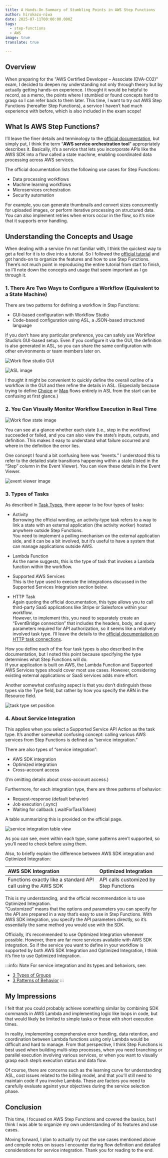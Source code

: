 ```yaml
---
title: A Hands-On Summary of Stumbling Points in AWS Step Functions
author: hirokazu-niwa
date: 2025-07-11T00:00:00.000Z
tags:
  - step-functions
  - AWS
image: true
translate: true

---
```


## Overview
When preparing for the "AWS Certified Developer – Associate (DVA-C02)" exam, I decided to deepen my understanding not only through theory but by actually getting hands-on experience. I thought it would be helpful to record, as a memo, the points where I stumbled or found concepts hard to grasp so I can refer back to them later. This time, I want to try out AWS Step Functions (hereafter Step Functions), a service I haven’t had much experience with before, which is also included in the exam scope!

## What Is AWS Step Functions?
I’ll leave the finer details and terminology to the [official documentation](https://docs.aws.amazon.com/ja_jp/step-functions/latest/dg/welcome.html), but simply put, I think the term “**AWS service orchestration tool**” appropriately describes it. Basically, it’s a service that lets you incorporate APIs like the AWS SDK into a flow called a state machine, enabling coordinated data processing across AWS services.

The official documentation lists the following use cases for Step Functions:
- Data processing workflows
- Machine learning workflows
- Microservices orchestration
- Security automation

For example, you can generate thumbnails and convert sizes concurrently for uploaded images, or perform iterative processing on structured data. You can also implement retries when errors occur in the flow, so it’s nice that it supports error handling.

## Understanding the Concepts and Usage
When dealing with a service I’m not familiar with, I think the quickest way to get a feel for it is to dive into a tutorial. So I followed the [official tutorial](https://docs.aws.amazon.com/step-functions/latest/dg/getting-started.html) and got hands-on to organize the features and how to use Step Functions. There’s not much point in reproducing the entire tutorial from start to finish, so I’ll note down the concepts and usage that seem important as I go through it.

### 1. There Are Two Ways to Configure a Workflow (Equivalent to a State Machine)
There are two patterns for defining a workflow in Step Functions:
- GUI-based configuration with Workflow Studio
- Code-based configuration using ASL, a JSON-based structured language

If you don’t have any particular preference, you can safely use Workflow Studio’s GUI-based setup. Even if you configure it via the GUI, the definition is also generated in ASL, so you can share the same configuration with other environments or team members later on.

![Work flow studio GUI](/img/blogs/2025/0711_aws_stepfunction_tips/image-2.png)

![ASL image](/img/blogs/2025/0711_aws_stepfunction_tips/image-3.png)

I thought it might be convenient to quickly define the overall outline of a workflow in the GUI and then refine the details in ASL. (Especially because trying to define [Choice](https://docs.aws.amazon.com/ja_jp/step-functions/latest/dg/state-choice.html) or [Map](https://docs.aws.amazon.com/ja_jp/step-functions/latest/dg/state-map.html) flows entirely in ASL from the start can be confusing at first glance.)

### 2. You Can Visually Monitor Workflow Execution in Real Time
![Work flow state image](/img/blogs/2025/0711_aws_stepfunction_tips/image.png)

You can see at a glance whether each state (i.e., step in the workflow) succeeded or failed, and you can also view the state’s inputs, outputs, and definition. This makes it easy to understand what failure occurred and where in the definition the error lies.

One concept I found a bit confusing here was “events.” I understood this to refer to the detailed state transitions happening within a state (listed in the “Step” column in the Event Viewer). You can view these details in the Event Viewer.

![event viewer image](/img/blogs/2025/0711_aws_stepfunction_tips/image-1.png)

### 3. Types of Tasks
As described in [Task Types](https://docs.aws.amazon.com/ja_jp/step-functions/latest/dg/state-task.html#task-types), there appear to be four types of tasks:

- Activity  
  Borrowing the official wording, an activity-type task refers to a way to link a state with an external application (the activity worker) hosted anywhere outside Step Functions.  
  You need to implement a polling mechanism on the external application side, and it can be a bit involved, but it’s useful to have a system that can manage applications outside AWS.

- Lambda Function  
  As the name suggests, this is the type of task that invokes a Lambda function within the workflow.

- Supported AWS Services  
  This is the type used to execute the integrations discussed in the Supported Services Integration section below.

- HTTP Task  
  Again quoting the official documentation, this type allows you to call third-party SaaS applications like Stripe or Salesforce within your workflow.  
  However, to implement this, you need to separately create an “EventBridge connection” that includes the headers, body, and query parameters required for API authorization, so it seems like a relatively involved task type. I’ll leave the details to the [official documentation on HTTP task connections](https://docs.aws.amazon.com/ja_jp/step-functions/latest/dg/call-https-apis.html#http-task-authentication).

How you define each of the four task types is also described in the documentation, but I noted this point because specifying the type determines what Step Functions will do.  
If your application is built on AWS, the Lambda Function and Supported AWS Services types should cover most use cases. However, considering existing external applications or SaaS services adds more effort.

Another somewhat confusing aspect is that you don’t distinguish these types via the Type field, but rather by how you specify the ARN in the Resource field.

![task type set position](/img/blogs/2025/0711_aws_stepfunction_tips/image-6.png)

### 4. About Service Integration
This applies when you select a Supported Service API Action as the task type. It’s another somewhat confusing concept: calling various AWS services from Step Functions is defined as “service integration.”

There are also types of “service integration”:
- AWS SDK integration
- Optimized integration
- Cross-account access

(I’m omitting details about cross-account access.)

Furthermore, for each integration type, there are three patterns of behavior:
- Request-response (default behavior)
- Job execution (.sync)
- Waiting for callback (.waitForTaskToken)

A table summarizing this is provided on the official page.

![service integration table view](/img/blogs/2025/0711_aws_stepfunction_tips/image-4.png)

As you can see, even within each type, some patterns aren’t supported, so you’ll need to check before using them.

Also, to briefly explain the difference between AWS SDK integration and Optimized Integration:

|AWS SDK Integration|Optimized Integration|
|:--|:--|
|Functions exactly like a standard API call using the AWS SDK|API calls customized by Step Functions|

This is my understanding, and the official recommendation is to use Optimized Integration.  
“Customized” means that the options and parameters you can specify for the API are prepared in a way that’s easy to use in Step Functions. With AWS SDK integration, you specify the API parameters directly, so it’s essentially the same method you would use with the SDK.

Officially, it’s recommended to use Optimized Integration whenever possible. However, there are far more services available with AWS SDK integration. So if the service you want to define in your workflow is supported by both AWS SDK Integration and Optimized Integration, I think it’s fine to use Optimized Integration.

:::info: Note
For service integration and its types and behaviors, see:
- [3 Types of Groups](https://docs.aws.amazon.com/ja_jp/step-functions/latest/dg/integrate-services.html)
- [3 Patterns of Behavior](https://docs.aws.amazon.com/ja_jp/step-functions/latest/dg/integrate-optimized.html)
:::

## My Impressions
I felt that you could probably achieve something similar by combining SDK commands in AWS Lambda and implementing logic like loops in code, but that would likely be limited to simple tasks or those with short execution times.

In reality, implementing comprehensive error handling, data retention, and coordination between Lambda functions using only Lambda would be difficult and hard to manage. From that perspective, I think Step Functions is best used when building multi-step processes, when you need branching or parallel execution involving various services, or when you want to visually grasp each step’s execution status and data flow.

Of course, there are concerns such as the learning curve for understanding ASL, cost issues related to the billing model, and that you’ll still need to maintain code if you involve Lambda. These are factors you need to carefully evaluate against your objectives during the service selection phase.

## Conclusion
This time, I focused on AWS Step Functions and covered the basics, but I think I was able to organize my own understanding of its features and use cases.

Moving forward, I plan to actually try out the use cases mentioned above and compile notes on issues I encounter during flow definition and detailed considerations for service integration. Thank you for reading to the end.

